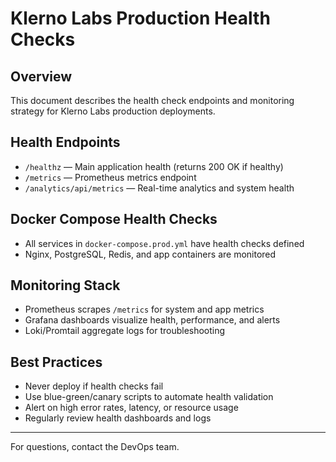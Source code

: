 # Klerno Labs Production Health Checks

## Overview

This document describes the health check endpoints and monitoring strategy for Klerno Labs production deployments.

## Health Endpoints

- `/healthz` — Main application health (returns 200 OK if healthy)
- `/metrics` — Prometheus metrics endpoint
- `/analytics/api/metrics` — Real-time analytics and system health

## Docker Compose Health Checks

- All services in `docker-compose.prod.yml` have health checks defined
- Nginx, PostgreSQL, Redis, and app containers are monitored

## Monitoring Stack

- Prometheus scrapes `/metrics` for system and app metrics
- Grafana dashboards visualize health, performance, and alerts
- Loki/Promtail aggregate logs for troubleshooting

## Best Practices

- Never deploy if health checks fail
- Use blue-green/canary scripts to automate health validation
- Alert on high error rates, latency, or resource usage
- Regularly review health dashboards and logs

---
For questions, contact the DevOps team.
